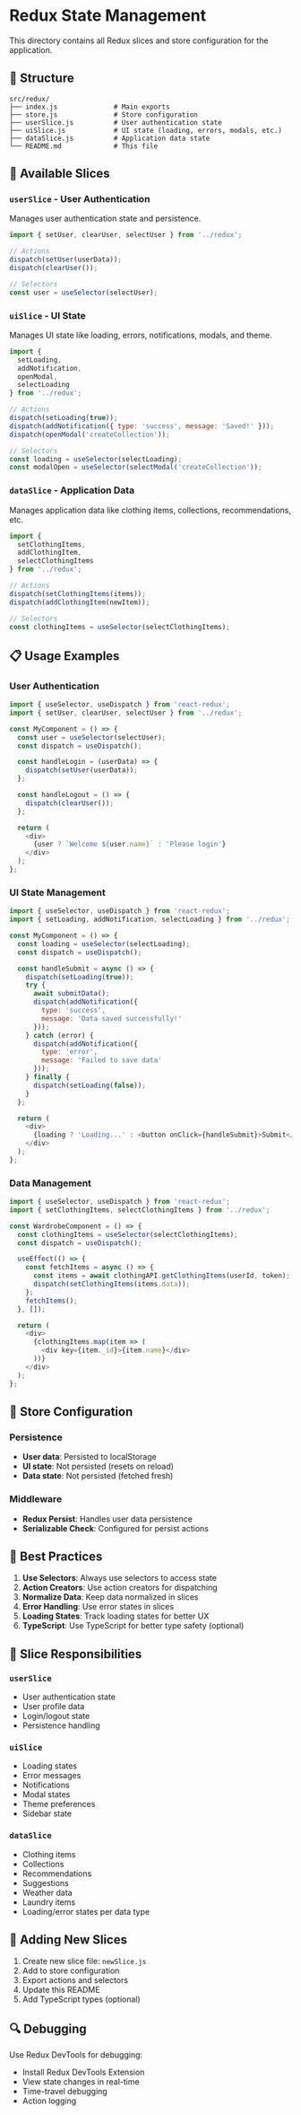 # Redux State Management

This directory contains all Redux slices and store configuration for the application.

## 📁 Structure

```
src/redux/
├── index.js              # Main exports
├── store.js              # Store configuration
├── userSlice.js          # User authentication state
├── uiSlice.js            # UI state (loading, errors, modals, etc.)
├── dataSlice.js          # Application data state
└── README.md             # This file
```

## 🚀 Available Slices

### `userSlice` - User Authentication
Manages user authentication state and persistence.

```javascript
import { setUser, clearUser, selectUser } from '../redux';

// Actions
dispatch(setUser(userData));
dispatch(clearUser());

// Selectors
const user = useSelector(selectUser);
```

### `uiSlice` - UI State
Manages UI state like loading, errors, notifications, modals, and theme.

```javascript
import { 
  setLoading, 
  addNotification, 
  openModal, 
  selectLoading 
} from '../redux';

// Actions
dispatch(setLoading(true));
dispatch(addNotification({ type: 'success', message: 'Saved!' }));
dispatch(openModal('createCollection'));

// Selectors
const loading = useSelector(selectLoading);
const modalOpen = useSelector(selectModal('createCollection'));
```

### `dataSlice` - Application Data
Manages application data like clothing items, collections, recommendations, etc.

```javascript
import { 
  setClothingItems, 
  addClothingItem, 
  selectClothingItems 
} from '../redux';

// Actions
dispatch(setClothingItems(items));
dispatch(addClothingItem(newItem));

// Selectors
const clothingItems = useSelector(selectClothingItems);
```

## 📋 Usage Examples

### User Authentication
```javascript
import { useSelector, useDispatch } from 'react-redux';
import { setUser, clearUser, selectUser } from '../redux';

const MyComponent = () => {
  const user = useSelector(selectUser);
  const dispatch = useDispatch();

  const handleLogin = (userData) => {
    dispatch(setUser(userData));
  };

  const handleLogout = () => {
    dispatch(clearUser());
  };

  return (
    <div>
      {user ? `Welcome ${user.name}` : 'Please login'}
    </div>
  );
};
```

### UI State Management
```javascript
import { useSelector, useDispatch } from 'react-redux';
import { setLoading, addNotification, selectLoading } from '../redux';

const MyComponent = () => {
  const loading = useSelector(selectLoading);
  const dispatch = useDispatch();

  const handleSubmit = async () => {
    dispatch(setLoading(true));
    try {
      await submitData();
      dispatch(addNotification({ 
        type: 'success', 
        message: 'Data saved successfully!' 
      }));
    } catch (error) {
      dispatch(addNotification({ 
        type: 'error', 
        message: 'Failed to save data' 
      }));
    } finally {
      dispatch(setLoading(false));
    }
  };

  return (
    <div>
      {loading ? 'Loading...' : <button onClick={handleSubmit}>Submit</button>}
    </div>
  );
};
```

### Data Management
```javascript
import { useSelector, useDispatch } from 'react-redux';
import { setClothingItems, selectClothingItems } from '../redux';

const WardrobeComponent = () => {
  const clothingItems = useSelector(selectClothingItems);
  const dispatch = useDispatch();

  useEffect(() => {
    const fetchItems = async () => {
      const items = await clothingAPI.getClothingItems(userId, token);
      dispatch(setClothingItems(items.data));
    };
    fetchItems();
  }, []);

  return (
    <div>
      {clothingItems.map(item => (
        <div key={item._id}>{item.name}</div>
      ))}
    </div>
  );
};
```

## 🔧 Store Configuration

### Persistence
- **User data**: Persisted to localStorage
- **UI state**: Not persisted (resets on reload)
- **Data state**: Not persisted (fetched fresh)

### Middleware
- **Redux Persist**: Handles user data persistence
- **Serializable Check**: Configured for persist actions

## 📝 Best Practices

1. **Use Selectors**: Always use selectors to access state
2. **Action Creators**: Use action creators for dispatching
3. **Normalize Data**: Keep data normalized in slices
4. **Error Handling**: Use error states in slices
5. **Loading States**: Track loading states for better UX
6. **TypeScript**: Use TypeScript for better type safety (optional)

## 🎯 Slice Responsibilities

### `userSlice`
- User authentication state
- User profile data
- Login/logout state
- Persistence handling

### `uiSlice`
- Loading states
- Error messages
- Notifications
- Modal states
- Theme preferences
- Sidebar state

### `dataSlice`
- Clothing items
- Collections
- Recommendations
- Suggestions
- Weather data
- Laundry items
- Loading/error states per data type

## 🚀 Adding New Slices

1. Create new slice file: `newSlice.js`
2. Add to store configuration
3. Export actions and selectors
4. Update this README
5. Add TypeScript types (optional)

## 🔍 Debugging

Use Redux DevTools for debugging:
- Install Redux DevTools Extension
- View state changes in real-time
- Time-travel debugging
- Action logging
